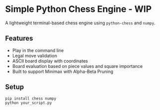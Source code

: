 # Simple Python Chess Engine - WIP

A lightweight terminal-based chess engine using `python-chess` and `numpy`.

## Features

- Play in the command line
- Legal move validation
- ASCII board display with coordinates
- Board evaluation based on piece values and square importance
- Built to support Minimax with Alpha-Beta Pruning

## Setup

```bash
pip install chess numpy
python your_script.py
